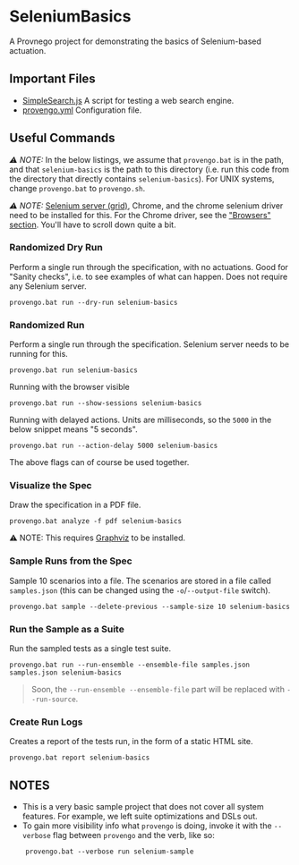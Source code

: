 # SeleniumBasics

A Provnego project for demonstrating the basics of Selenium-based actuation.

## Important Files

* [SimpleSearch.js](SimpleSearch.js) A script for testing a web search engine.
* [provengo.yml](provengo.yml) Configuration file.

## Useful Commands

*⚠️ NOTE:* In the below listings, we assume that `provengo.bat` is in the path, and that `selenium-basics` is the path to this directory (i.e. run this code from the directory that directly contains `selenium-basics`). For UNIX systems, change `provengo.bat` to `provengo.sh`.

*⚠️ NOTE:* [Selenium server (grid)](https://www.selenium.dev/downloads/), Chrome, and the chrome selenium driver need to be installed for this. For the Chrome driver, see the ["Browsers" section](https://www.selenium.dev/downloads/). You'll have to scroll down quite a bit.


### Randomized Dry Run 

Perform a single run through the specification, with no actuations. Good for "Sanity checks", i.e. to see examples of what can happen. Does not require any Selenium server.

    provengo.bat run --dry-run selenium-basics

### Randomized Run 

Perform a single run through the specification.  Selenium server needs to be running for this.

    provengo.bat run selenium-basics

Running with the browser visible

    provengo.bat run --show-sessions selenium-basics

Running with delayed actions. Units are milliseconds, so the `5000` in the below snippet means "5 seconds".

    provengo.bat run --action-delay 5000 selenium-basics

The above flags can of course be used together.

### Visualize the Spec

Draw the specification in a PDF file.

    provengo.bat analyze -f pdf selenium-basics


⚠️ NOTE: This requires [Graphviz](http://graphviz.org) to be installed.


### Sample Runs from the Spec

Sample 10 scenarios into a file. The scenarios are stored in a file called `samples.json` (this can be changed using the `-o`/`--output-file` switch).

    provengo.bat sample --delete-previous --sample-size 10 selenium-basics


### Run the Sample as a Suite

Run the sampled tests as a single test suite.

    provengo.bat run --run-ensemble --ensemble-file samples.json samples.json selenium-basics

> Soon, the `--run-ensemble --ensemble-file` part will be replaced with `--run-source`.

### Create Run Logs

Creates a report of the tests run, in the form of a static HTML site.

    provengo.bat report selenium-basics


## NOTES

* This is a very basic sample project that does not cover all system features. For example, we left suite optimizations and DSLs out.
* To gain more visibility info what `provengo` is doing, invoke it with the `--verbose` flag between `provengo` and the verb, like so: 
```
    provengo.bat --verbose run selenium-sample
```